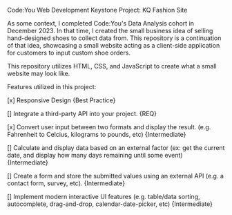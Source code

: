 Code:You Web Development Keystone Project: KQ Fashion Site

As some context, I completed Code:You's Data Analysis cohort in December 2023. In that time, I created the small business idea of selling hand-designed shoes to collect data from. This repository is a continuation of that idea, showcasing a small website acting as a client-side application for customers to input custom shoe orders. 

This repository utilizes HTML, CSS, and JavaScript to create what a small website may look like. 

Features utilized in this project: 

[x] Responsive Design {Best Practice}

[] Integrate a third-party API into your project. {REQ}

[x] Convert user input between two formats and display the result. (e.g. Fahrenheit to Celcius, kilograms to pounds, etc) {Intermediate}

[] Calculate and display data based on an external factor (ex: get the current date, and display how many days remaining until some event) {Intermediate}

[] Create a form and store the submitted values using an external API (e.g. a contact form, survey, etc). {Intermediate}

[] Implement modern interactive UI features (e.g. table/data sorting, autocomplete, drag-and-drop, calendar-date-picker, etc) {Intermediate}